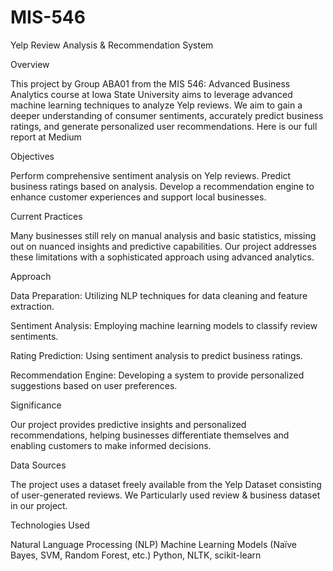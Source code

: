 # MIS-546

Yelp Review Analysis & Recommendation System

Overview

This project by Group ABA01 from the MIS 546: Advanced Business Analytics course at Iowa State University aims to leverage advanced machine learning techniques to analyze Yelp reviews. We aim to gain a deeper understanding of consumer sentiments, accurately predict business ratings, and generate personalized user recommendations. Here is our full report at Medium

Objectives

Perform comprehensive sentiment analysis on Yelp reviews. Predict business ratings based on analysis. Develop a recommendation engine to enhance customer experiences and support local businesses.

Current Practices

Many businesses still rely on manual analysis and basic statistics, missing out on nuanced insights and predictive capabilities. Our project addresses these limitations with a sophisticated approach using advanced analytics.

Approach

Data Preparation: Utilizing NLP techniques for data cleaning and feature extraction.

Sentiment Analysis: Employing machine learning models to classify review sentiments.

Rating Prediction: Using sentiment analysis to predict business ratings.

Recommendation Engine: Developing a system to provide personalized suggestions based on user preferences.

Significance

Our project provides predictive insights and personalized recommendations, helping businesses differentiate themselves and enabling customers to make informed decisions.

Data Sources

The project uses a dataset freely available from the Yelp Dataset consisting of user-generated reviews. We Particularly used review & business dataset in our project.

Technologies Used

Natural Language Processing (NLP) Machine Learning Models (Naïve Bayes, SVM, Random Forest, etc.) Python, NLTK, scikit-learn
